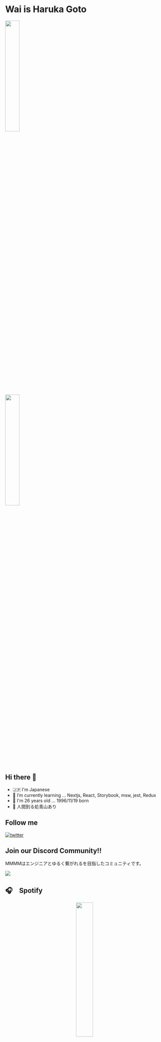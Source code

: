 # Wai is Haruka Goto

<p align="left" width="100%">
    <img width="30%" src="https://github-readme-stats.vercel.app/api?username=hulk510&show_icons=true&theme=tokyonight&count_private=true" />
</p>
<p align="left" width="100%">
    <img width="30%" src="https://github-readme-stats.vercel.app/api/top-langs/?username=hulk510&theme=tokyonight&layout=compact" />
</p>

## Hi there 👋

- 🇯🇵 I'm Japanese
- 🌱 I’m currently learning ... Nextjs, React, Storybook, msw, jest, Redux
- 👯 I'm 26 years old ... 1996/11/19 born
- 🤔 人間到る処青山あり

## Follow me

[![twitter](https://img.shields.io/badge/Twitter-kcash510-blue)](https://twitter.com/kcash510)


## Join our Discord Community!!

MMMMはエンジニアとゆるく繋がれるを目指したコミュニティです。
<!-- TODO: サーバーの人数やStatなどを表示したい -->


<a href="https://discord.gg/9dQFVXsZDG">
 <img src="https://i.gyazo.com/8c9d3a02c5cbada7c791c52973fedfab.png" />
</a>

## 🎧　Spotify

<div width="100%" align="center">
 <a href="https://spotify-github-profile.vercel.app/api/view.svg?uid=21vndttircw2g5tbdqdkazu5a&redirect=true" align="center">
  <img width="33%" src="https://spotify-github-profile.vercel.app/api/view.svg?uid=21vndttircw2g5tbdqdkazu5a&cover_image=true&theme=default&show_offline=false&background_color=000000&bar_color=ffffff&bar_color_cover=false"
 </a>
</div>
